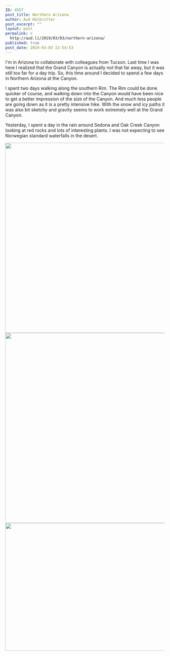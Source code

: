 ```yaml
---
ID: 4557
post_title: Northern Arizona
author: Aud Halbritter
post_excerpt: ""
layout: post
permalink: >
  http://aud.li/2019/03/03/northern-arizona/
published: true
post_date: 2019-03-03 22:54:53
---
```

I'm in Arizona to collaborate with colleagues from Tucson. Last time I was here I realized that the Grand Canyon is actually not that far away, but it was still too far for a day trip. So, this time around I decided to spend a few days in Northern Arizona at the Canyon.

I spent two days walking along the southern Rim. The Rim could be done quicker of course, and walking down into the Canyon would have been nice to get a better impression of the size of the Canyon. And much less people are going down as it is a pretty intensive hike. With the snow and icy paths it was also bit sketchy and gravity seems to work extremely well at the Grand Canyon.

Yesterday, I spent a day in the rain around Sedona and Oak Creek Canyon looking at red rocks and lots of interesting plants. I was not expecting to see Norwegian standard waterfalls in the desert.

<a href="http://aud.li/wp-content/uploads/2019/03/MG_1338.jpg"><img class="alignnone size-large wp-image-4558" src="http://aud.li/wp-content/uploads/2019/03/MG_1338-1024x683.jpg" alt="" width="900" height="600" /></a> <a href="http://aud.li/wp-content/uploads/2019/03/MG_1366.jpg"><img class="alignnone size-large wp-image-4559" src="http://aud.li/wp-content/uploads/2019/03/MG_1366-1024x683.jpg" alt="" width="900" height="600" /></a> <a href="http://aud.li/wp-content/uploads/2019/03/Oakcreek.jpg"><img class="alignnone size-large wp-image-4560" src="http://aud.li/wp-content/uploads/2019/03/Oakcreek-1024x459.jpg" alt="" width="900" height="403" /></a>